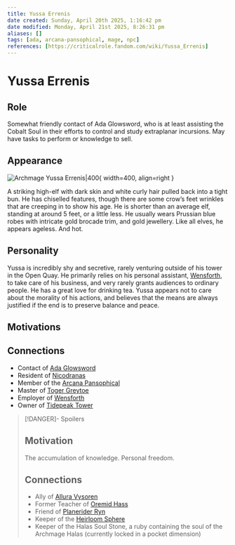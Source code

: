 ```yaml
---
title: Yussa Errenis
date created: Sunday, April 20th 2025, 1:16:42 pm
date modified: Monday, April 21st 2025, 8:26:31 pm
aliases: []
tags: [ada, arcana-pansophical, mage, npc]
references: [https://criticalrole.fandom.com/wiki/Yussa_Errenis]
---
```


# Yussa Errenis

## Role

Somewhat friendly contact of Ada Glowsword, who is at least assisting the Cobalt Soul in their efforts to control and study extraplanar incursions. May have tasks to perform or knowledge to sell.

## Appearance

![Archmage Yussa Errenis|400](../assets/images/yussa-errenis.png){ width=400, align=right }

A striking high-elf with dark skin and white curly hair pulled back into a tight bun. He has chiselled features, though there are some crow’s feet wrinkles that are creeping in to show his age. He is shorter than an average elf, standing at around 5 feet, or a little less. He usually wears Prussian blue robes with intricate gold brocade trim, and gold jewellery. Like all elves, he appears ageless. And hot.

## Personality

Yussa is incredibly shy and secretive, rarely venturing outside of his tower in the Open Quay. He primarily relies on his personal assistant, [Wensforth](https://criticalrole.fandom.com/wiki/Wensforth "Wensforth"), to take care of his business, and very rarely grants audiences to ordinary people. He has a great love for drinking tea. Yussa appears not to care about the morality of his actions, and believes that the means are always justified if the end is to preserve balance and peace.

## Motivations

## Connections

- Contact of [Ada Glowsword](../the-party/ada-glowsword.md)
- Resident of [Nicodranas](../world/Locations/nicodranas.md)
- Member of the [Arcana Pansophical](https://criticalrole.fandom.com/wiki/Arcana_Pansophical)
- Master of [Toger Greytoe](toger-greytoe.md)
- Employer of [Wensforth](https://criticalrole.fandom.com/wiki/Wensforth)
- Owner of [Tidepeak Tower](https://criticalrole.fandom.com/wiki/Tidepeak_Tower)

> [!DANGER]- Spoilers
> ## Motivation
>
> The accumulation of knowledge. Personal freedom.
>
> ## Connections
>
> - Ally of [Allura Vysoren](https://criticalrole.fandom.com/wiki/Allura_Vysoren)
> - Former Teacher of [Oremid Hass](https://criticalrole.fandom.com/wiki/Oremid_Hass)
> - Friend of [Planerider Ryn](https://criticalrole.fandom.com/wiki/Ryn)
> - Keeper of the [Heirloom Sphere](https://criticalrole.fandom.com/wiki/Heirloom_Sphere)
> - Keeper of the Halas Soul Stone, a ruby containing the soul of the Archmage Halas (currently locked in a pocket dimension)
